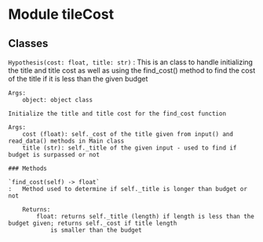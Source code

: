 Module tileCost
===============

Classes
-------

`Hypothesis(cost: float, title: str)`
:   This is an class to handle initializing the title and title cost as well as using the find_cost() method to find the cost of the 
        title if it is less than the given budget
    
    Args:
        object: object class
    
    Initialize the title and title cost for the find_cost function
    
    Args:
        cost (float): self._cost of the title given from input() and read_data() methods in Main class
        title (str): self._title of the given input - used to find if budget is surpassed or not

    ### Methods

    `find_cost(self) ‑> float`
    :   Method used to determine if self._title is longer than budget or not
        
        Returns:
            float: returns self._title (length) if length is less than the budget given; returns self._cost if title length
                is smaller than the budget